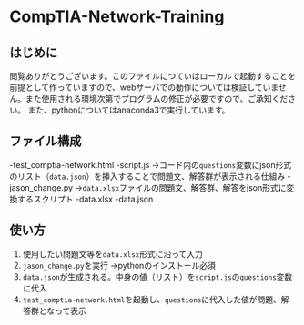 # CompTIA-Network-Training
## はじめに
閲覧ありがとうございます。このファイルにつていはローカルで起動することを前提として作っていますので、webサーバでの動作については検証していません。また使用される環境次第でプログラムの修正が必要ですので、ご承知ください。
また、pythonについてはanaconda3で実行しています。

## ファイル構成
-test_comptia-network.html
-script.js
→コード内の`questions`変数にjson形式のリスト（`data.json`）を挿入することで問題文、解答群が表示される仕組み
-jason_change.py
→`data.xlsx`ファイルの問題文、解答群、解答をjson形式に変換するスクリプト
-data.xlsx
-data.json

## 使い方
1. 使用したい問題文等を`data.xlsx`形式に沿って入力
2. `jason_change.py`を実行
→pythonのインストール必須
3. `data.json`が生成される。中身の値（リスト）を`script.js`の`questions`変数に代入
4. `test_comptia-network.html`を起動し、`questions`に代入した値が問題、解答群となって表示
